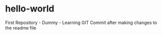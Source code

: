 # hello-world
First Repository - Dummy - Learning GIT
Commit after making changes to the readme file
